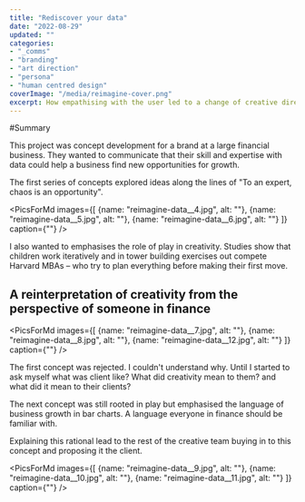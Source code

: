 ```yaml
---
title: "Rediscover your data"
date: "2022-08-29"
updated: ""
categories:
- "_comms"
- "branding"
- "art direction"
- "persona"
- "human centred design"
coverImage: "/media/reimagine-cover.png"
excerpt: How empathising with the user led to a change of creative direction and ensured team buy-in. 
---
```


<script>
    import PicForMd from '../components/PicForMd.svelte';
    import PicsForMd from '../components/PicsForMd.svelte';
</script>

#Summary

This project was concept development for a brand at a large financial business. They wanted to 
communicate that their skill and expertise with data could help a business find new opportunities for
growth.



The first series of concepts explored ideas along the lines of 
"To an expert, chaos is an opportunity". 

<PicsForMd images={[
{name: "reimagine-data__4.jpg", alt: ""},
{name: "reimagine-data__5.jpg", alt: ""},
{name: "reimagine-data__6.jpg", alt: ""}
]} caption={""}
/>


I also wanted to emphasises the role of play in creativity. Studies show that children work iteratively
and in tower building exercises out compete Harvard MBAs – who try to plan everything before making their
first move.




## A reinterpretation of creativity from the perspective of someone in finance

<PicsForMd images={[
{name: "reimagine-data__7.jpg", alt: ""},
{name: "reimagine-data__8.jpg", alt: ""},
{name: "reimagine-data__12.jpg", alt: ""}
]} caption={""}
/>

The first concept was rejected. I couldn't understand why. Until I started to ask myself
what was client like? What did creativity mean to them? and what did it mean to their clients?

The next concept was still rooted in play but emphasised the language of business growth in bar charts.
A language everyone in finance should be familiar with. 

Explaining this rational lead to the rest of the creative team buying in to this concept and 
proposing it the client. 







<PicsForMd images={[
{name: "reimagine-data__9.jpg", alt: ""},
{name: "reimagine-data__10.jpg", alt: ""},
{name: "reimagine-data__11.jpg", alt: ""}
]} caption={""}
/>